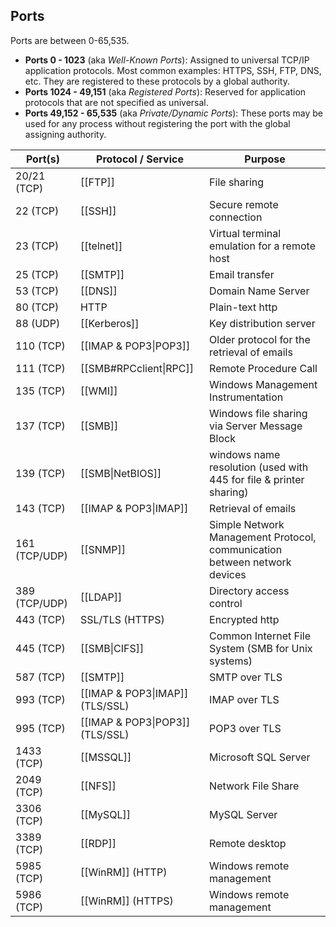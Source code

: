 ## Ports
Ports are between 0-65,535.

- **Ports 0 - 1023** (aka *Well-Known Ports*): Assigned to universal TCP/IP application protocols. Most common examples: HTTPS, SSH, FTP, DNS, etc. They are registered to these protocols by a global authority.
- **Ports 1024 - 49,151** (aka *Registered Ports*): Reserved for application protocols that are not specified as universal.
- **Ports 49,152 - 65,535** (aka *Private/Dynamic Ports*): These ports may be used for any process without registering the port with the global assigning authority.

| Port(s)       | Protocol / Service              | Purpose                                                                   |
| ------------- | ------------------------------- | ------------------------------------------------------------------------- |
| 20/21 (TCP)   | [[FTP]]                         | File sharing                                                              |
| 22 (TCP)      | [[SSH]]                         | Secure remote connection                                                  |
| 23 (TCP)      | [[telnet]]                      | Virtual terminal emulation for a remote host                              |
| 25 (TCP)      | [[SMTP]]                        | Email transfer                                                            |
| 53 (TCP)      | [[DNS]]                         | Domain Name Server                                                        |
| 80 (TCP)      | HTTP                            | Plain-text http                                                           |
| 88 (UDP)      | [[Kerberos]]                    | Key distribution server                                                   |
| 110 (TCP)     | [[IMAP & POP3\|POP3]]           | Older protocol for the retrieval of emails                                |
| 111 (TCP)     | [[SMB#RPCclient\|RPC]]          | Remote Procedure Call                                                     |
| 135 (TCP)     | [[WMI]]                         | Windows Management Instrumentation                                        |
| 137 (TCP)     | [[SMB]]                         | Windows file sharing via Server Message Block                             |
| 139 (TCP)     | [[SMB\|NetBIOS]]                | windows name resolution (used with 445 for file & printer sharing)        |
| 143 (TCP)     | [[IMAP & POP3\|IMAP]]           | Retrieval of emails                                                       |
| 161 (TCP/UDP) | [[SNMP]]                        | Simple Network Management Protocol, communication between network devices |
| 389 (TCP/UDP) | [[LDAP]]                        | Directory access control                                                  |
| 443 (TCP)     | SSL/TLS (HTTPS)                 | Encrypted http                                                            |
| 445 (TCP)     | [[SMB\|CIFS]]                   | Common Internet File System (SMB for Unix systems)                        |
| 587 (TCP)     | [[SMTP]]                        | SMTP over TLS                                                             |
| 993 (TCP)     | [[IMAP & POP3\|IMAP]] (TLS/SSL) | IMAP over TLS                                                             |
| 995 (TCP)     | [[IMAP & POP3\|POP3]] (TLS/SSL) | POP3 over TLS                                                             |
| 1433 (TCP)    | [[MSSQL]]                       | Microsoft SQL Server                                                      |
| 2049 (TCP)    | [[NFS]]                         | Network File Share                                                        |
| 3306 (TCP)    | [[MySQL]]                       | MySQL Server                                                              |
| 3389 (TCP)    | [[RDP]]                         | Remote desktop                                                            |
| 5985 (TCP)    | [[WinRM]] (HTTP)                | Windows remote management                                                 |
| 5986 (TCP)    | [[WinRM]] (HTTPS)               | Windows remote management                                                 |
